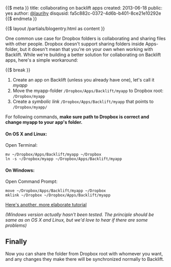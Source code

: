 {{$ meta }}
title: collaborating on backlift apps
created: 2013-06-18
public: yes
author: <a href="http://twitter.com/laurihy">@laurihy</a>
disqusid: fa5c882c-0372-4d6b-b401-8ce21e10292e
{{$ endmeta }}

{{$ layout /partials/blogentry.html as content }}

One common use case for Dropbox folders is collaborating and sharing files with other people. Dropbox doesn't support sharing folders inside Apps-folder, but it doesn't mean that you're on your own when working with Backlift. While we're building a better solution for collaborating on Backlift apps, here's a simple workaround:

{{$ break }}

1. Create an app on Backlift (unless you already have one), let's call it *myapp*
2. Move the myapp-folder `/Dropbox/Apps/Backlift/myapp` to Dropbox root: `/Dropbox/myapp`
3. Create a *symbolic link* `/Dropbox/Apps/Backlift/myapp` that points to `/Dropbox/myapp/`

For following commands, **make sure path to Dropbox is correct and change myapp to your app's folder.**

#### On OS X and Linux:

Open Terminal:
  
	mv ~/Dropbox/Apps/Backlift/myapp ~/Dropbox
	ln -s ~/Dropbox/myapp ~/Dropbox/Apps/Backlift/myapp

#### On Windows:

Open Command Prompt:

	move ~/Dropbox/Apps/Backlift/myapp ~/Dropbox
	mklink ~/Dropbox ~/Dropbox/Apps/Backlift/myapp

[Here's another, more elaborate tutorial](http://www.howtogeek.com/howto/16226/complete-guide-to-symbolic-links-symlinks-on-windows-or-linux/)

*(Windows version actually hasn't been tested. The principle should be same as on OS X and Linux, but we'd love to hear if there are some problems)*

## Finally

Now you can share the folder from Dropbox root with whomever you want, and any changes they make there will be synchronized normally to Backlift.
